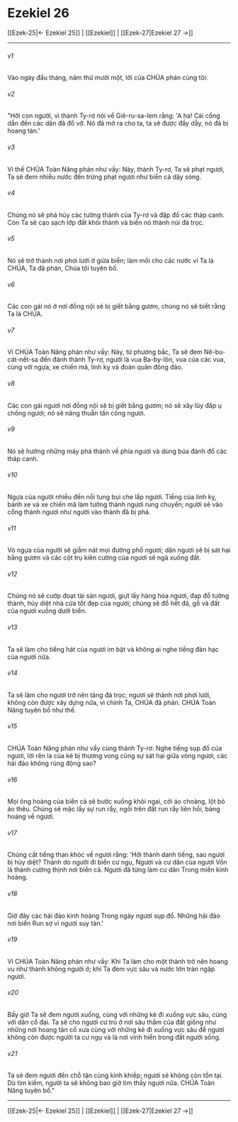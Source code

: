 # Ezekiel 26

[[Ezek-25|← Ezekiel 25]] | [[Ezekiel]] | [[Ezek-27|Ezekiel 27 →]]
***



###### v1 
Vào ngày đầu tháng, năm thứ mười một, lời của CHÚA phán cùng tôi: 

###### v2 
"Hỡi con người, vì thành Ty-rơ nói về Giê-ru-sa-lem rằng: 'A ha! Cái cổng dẫn đến các dân đã đổ vỡ. Nó đã mở ra cho ta, ta sẽ được đầy dẫy, nó đã bị hoang tàn.' 

###### v3 
Vì thế CHÚA Toàn Năng phán như vầy: Này, thành Ty-rơ, Ta sẽ phạt ngươi, Ta sẽ đem nhiều nước đến trừng phạt ngươi như biển cả dậy sóng. 

###### v4 
Chúng nó sẽ phá hủy các tường thành của Ty-rơ và đập đổ các tháp canh. Còn Ta sẽ cạo sạch lớp đất khỏi thành và biến nó thành núi đá trọc. 

###### v5 
Nó sẽ trở thành nơi phơi lưới ở giữa biển; làm mồi cho các nước vì Ta là CHÚA, Ta đã phán, Chúa tôi tuyên bố. 

###### v6 
Các con gái nó ở nơi đồng nội sẽ bị giết bằng gươm, chúng nó sẽ biết rằng Ta là CHÚA. 

###### v7 
Vì CHÚA Toàn Năng phán như vầy: Này, từ phương bắc, Ta sẽ đem Nê-bu-cát-nết-sa đến đánh thành Ty-rơ, người là vua Ba-by-lôn, vua của các vua, cùng với ngựa, xe chiến mã, lính kỵ và đoàn quân đông đảo. 

###### v8 
Các con gái ngươi nơi đồng nội sẽ bị giết bằng gươm; nó sẽ xây lũy đắp ụ chống ngươi; nó sẽ nâng thuẫn tấn công ngươi. 

###### v9 
Nó sẽ hướng những máy phá thành về phía ngươi và dùng búa đánh đổ các tháp canh. 

###### v10 
Ngựa của người nhiều đến nỗi tung bụi che lấp ngươi. Tiếng của lính kỵ, bánh xe và xe chiến mã làm tường thành ngươi rung chuyển; người sẽ vào cổng thành ngươi như người vào thành đã bị phá. 

###### v11 
Vó ngựa của người sẽ giẫm nát mọi đường phố ngươi; dân ngươi sẽ bị sát hại bằng gươm và các cột trụ kiên cường của ngươi sẽ ngã xuống đất. 

###### v12 
Chúng nó sẽ cướp đoạt tài sản ngươi, giựt lấy hàng hóa ngươi, đạp đổ tường thành, hủy diệt nhà cửa tốt đẹp của ngươi; chúng sẽ đổ hết đá, gỗ và đất của ngươi xuống dưới biển. 

###### v13 
Ta sẽ làm cho tiếng hát của ngươi im bặt và không ai nghe tiếng đàn hạc của ngươi nữa. 

###### v14 
Ta sẽ làm cho ngươi trở nên tảng đá trọc; ngươi sẽ thành nơi phơi lưới, không còn được xây dựng nữa, vì chính Ta, CHÚA đã phán. CHÚA Toàn Năng tuyên bố như thế. 

###### v15 
CHÚA Toàn Năng phán như vầy cùng thành Ty-rơ: Nghe tiếng sụp đổ của ngươi, lời rên la của kẻ bị thương vong cùng sự sát hại giữa vòng ngươi, các hải đảo không rúng động sao? 

###### v16 
Mọi ông hoàng của biển cả sẽ bước xuống khỏi ngai, cởi áo choàng, lột bỏ áo thêu. Chúng sẽ mặc lấy sự run rẩy, ngồi trên đất run rẩy liên hồi, bàng hoàng về ngươi. 

###### v17 
Chúng cất tiếng than khóc về ngươi rằng: 'Hỡi thành danh tiếng, sao ngươi bị hủy diệt? Thành do người đi biển cư ngụ, Ngươi và cư dân của ngươi Vốn là thành cường thịnh nơi biển cả. Ngươi đã từng làm cư dân Trong miền kinh hoàng. 

###### v18 
Giờ đây các hải đảo kinh hoàng Trong ngày ngươi sụp đổ. Những hải đảo nơi biển Run sợ vì ngươi suy tàn.' 

###### v19 
Vì CHÚA Toàn Năng phán như vầy: Khi Ta làm cho một thành trở nên hoang vu như thành không người ở; khi Ta đem vực sâu và nước lớn tràn ngập ngươi. 

###### v20 
Bấy giờ Ta sẽ đem ngươi xuống, cùng với những kẻ đi xuống vực sâu, cùng với dân cổ đại. Ta sẽ cho ngươi cư trú ở nơi sâu thẳm của đất giống như những nơi hoang tàn cổ xưa cùng với những kẻ đi xuống vực sâu để ngươi không còn được người ta cư ngụ và là nơi vinh hiển trong đất người sống. 

###### v21 
Ta sẽ đem ngươi đến chỗ tận cùng kinh khiếp; ngươi sẽ không còn tồn tại. Dù tìm kiếm, người ta sẽ không bao giờ tìm thấy ngươi nữa. CHÚA Toàn Năng tuyên bố."

***
[[Ezek-25|← Ezekiel 25]] | [[Ezekiel]] | [[Ezek-27|Ezekiel 27 →]]
